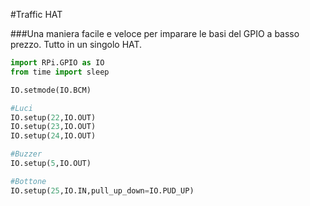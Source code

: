 <!--
---
name: Traffic HAT
manufacturer: Ryanteck LTD.
url: http://www.ryanteck.uk/store/traffichat
buy: http://www.ryanteck.uk/store/traffichat
description: Una maniera facile e veloce per imparare le basi del GPIO a basso prezzo. Tutto in un singolo HAT.
pincount: 40
pin:
  '15':
    name: LED1 / verde
    direction: output
    active: high
  '16':
    name: LED2 / ambra
    direction: output
    active: high
  '18':
    name: LED3 / rosso
    direction: output
    active: high
  '22':
    name: Bottone
    direction: input
    active: high
  '29':
    name: Buzzer (cicalino)
    direction: output
    active: high
-->
#Traffic HAT

###Una maniera facile e veloce per imparare le basi del GPIO a basso prezzo. Tutto in un singolo HAT.

```python
import RPi.GPIO as IO
from time import sleep

IO.setmode(IO.BCM)

#Luci
IO.setup(22,IO.OUT)
IO.setup(23,IO.OUT)
IO.setup(24,IO.OUT)

#Buzzer
IO.setup(5,IO.OUT)

#Bottone
IO.setup(25,IO.IN,pull_up_down=IO.PUD_UP)
```
